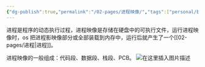 ```yaml
---
{"dg-publish":true,"permalink":"/02-pages/进程映像/","tags":["personal/blog","概念","os/process"]}
---
```


进程是程序的动态执行过程，进程映像是存储在硬盘中的可执行文件，运行进程映像时，os 把进程影映像部分或全部装载到内存中，运行后就产生了一个[[02-pages/进程\|进程]]。

进程映像的一般组成：代码段、数据段、栈段、PCB。
![在这里插入图片描述](https://i-blog.csdnimg.cn/blog_migrate/2363624198b46b9e40c6e831d1a6a36b.png)